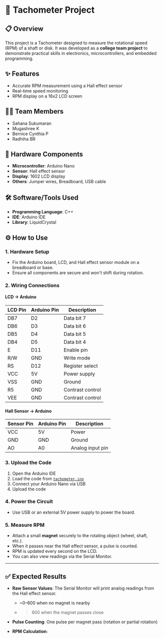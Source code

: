 # 🔧 Tachometer Project

## 📋 Overview

This project is a Tachometer designed to measure the rotational speed (RPM) of a shaft or disk. It was developed as a **college team project** to demonstrate practical skills in electronics, microcontrollers, and embedded programming.

## ✨ Features

- Accurate RPM measurement using a Hall effect sensor
- Real-time speed monitoring
- RPM display on a 16x2 LCD screen

## 👩‍💻 Team Members

- Sahana Sukumaran  
- Mugashree K  
- Bernice Cynthia P  
- Radhiha BR  

## 🔌 Hardware Components

- **Microcontroller**: Arduino Nano  
- **Sensor**: Hall effect sensor  
- **Display**: 1602 LCD display  
- **Others**: Jumper wires, Breadboard, USB cable  

## 🛠️ Software/Tools Used

- **Programming Language**: C++  
- **IDE**: Arduino IDE  
- **Library**: LiquidCrystal  

## ⚙️ How to Use

### 1. Hardware Setup

- Fix the Arduino board, LCD, and Hall effect sensor module on a breadboard or base.
- Ensure all components are secure and won't shift during rotation.

### 2. Wiring Connections

#### LCD → Arduino

| LCD Pin | Arduino Pin | Description           |
|---------|-------------|-----------------------|
| DB7     | D2          | Data bit 7            |
| DB6     | D3          | Data bit 6            |
| DB5     | D4          | Data bit 5            |
| DB4     | D5          | Data bit 4            |
| E       | D11         | Enable pin            |
| R/W     | GND         | Write mode            |
| RS      | D12         | Register select       |
| VCC     | 5V          | Power supply          |
| VSS     | GND         | Ground                |
| R5      | GND         | Contrast control      |
| VEE     | GND         | Contrast control      |

#### Hall Sensor → Arduino

| Sensor Pin | Arduino Pin | Description       |
|------------|-------------|-------------------|
| VCC        | 5V          | Power             |
| GND        | GND         | Ground            |
| AO         | A0          | Analog input pin  |

### 3. Upload the Code

1. Open the Arduino IDE  
2. Load the code from [`tachometer.ino`](./tachometer.ino)  
3. Connect your Arduino Nano via USB  
4. Upload the code  

### 4. Power the Circuit

- Use USB or an external 5V power supply to power the board.

### 5. Measure RPM

- Attach a small **magnet** securely to the rotating object (wheel, shaft, etc.).
- When it passes near the Hall effect sensor, a pulse is counted.
- RPM is updated every second on the LCD.
- You can also view readings via the Serial Monitor.

---

## ✅ Expected Results

- **Raw Sensor Values**: The Serial Monitor will print analog readings from the Hall effect sensor.  
  - ~0–600 when no magnet is nearby  
  - >600 when the magnet passes close  

- **Pulse Counting**: One pulse per magnet pass (rotation or partial rotation)

- **RPM Calculation**:  
